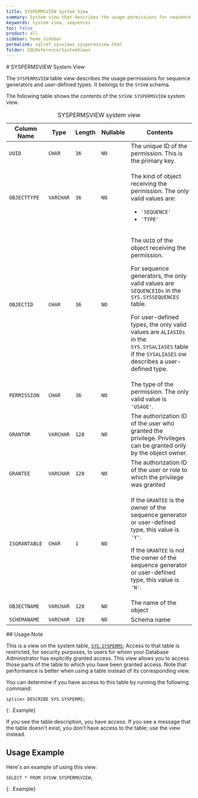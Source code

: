 ```yaml
---
title: SYSPERMSVIEW System View
summary: System view that describes the usage permissions for sequence generators and user-defined types
keywords: system view, sequences
toc: false
product: all
sidebar: home_sidebar
permalink: sqlref_sysviews_syspermsview.html
folder: SQLReference/SystemViews
---
```

<section>
<div class="TopicContent" data-swiftype-index="true" markdown="1">
# SYSPERMSVIEW System View

The `SYSPERMSVIEW` table view describes the usage permissions for sequence generators and user-defined types. It belongs to the `SYSVW` schema.

The following table shows the contents of the `SYSVW.SYSPERMSVIEW`
system view.

<table>
    <caption>SYSPERMSVIEW system view</caption>
    <col />
    <col />
    <col />
    <col />
    <col />
    <thead>
        <tr>
            <th>Column Name</th>
            <th>Type</th>
            <th>Length</th>
            <th>Nullable</th>
            <th>Contents</th>
        </tr>
    </thead>
    <tbody>
        <tr>
            <td><code>UUID</code></td>
            <td><code>CHAR</code></td>
            <td><code>36</code></td>
            <td><code>NO</code></td>
            <td>The unique ID of the permission. This is the primary key.</td>
        </tr>
        <tr>
            <td><code>OBJECTTYPE</code></td>
            <td><code>VARCHAR</code></td>
            <td><code>36</code></td>
            <td><code>NO</code></td>
            <td>
                <p class="noSpaceAbove">The kind of object receiving the permission. The only valid values are:</p>
                <ul>
                    <li> <code>'SEQUENCE'</code></li>
                    <li> <code>'TYPE'</code></li>
                </ul>
            </td>
        </tr>
        <tr>
            <td><code>OBJECTID</code></td>
            <td><code>CHAR</code></td>
            <td><code>36</code></td>
            <td><code>NO</code></td>
            <td>
                <p class="noSpaceAbove">The <code>UUID</code> of the object receiving the permission.</p>
                <p>For sequence generators, the only valid values are <code>SEQUENCEIDs</code> in the <code>SYS.SYSSEQUENCES</code> table. </p>
                <p>For user-defined types, the only valid values are <code>ALIASIDs</code> in the <code>SYS.SYSALIASES</code> table if the <code>SYSALIASES</code> ow describes a user-defined type.</p>
            </td>
        </tr>
        <tr>
            <td><code>PERMISSION</code></td>
            <td><code>CHAR</code></td>
            <td><code>36</code></td>
            <td><code>NO</code></td>
            <td>The type of the permission. The only valid value is <code>'USAGE'</code>.</td>
        </tr>
        <tr>
            <td><code>GRANTOR</code></td>
            <td><code>VARCHAR</code></td>
            <td><code>128</code></td>
            <td><code>NO</code></td>
            <td>The authorization ID of the user who granted the privilege. Privileges can be granted only by the object owner.</td>
        </tr>
        <tr>
            <td><code>GRANTEE</code></td>
            <td><code>VARCHAR</code></td>
            <td><code>128</code></td>
            <td><code>NO</code></td>
            <td>The authorization ID of the user or role to which the privilege was granted</td>
        </tr>
        <tr>
            <td><code>ISGRANTABLE</code></td>
            <td><code>CHAR</code></td>
            <td><code>1</code></td>
            <td><code>NO</code></td>
            <td>
                <p class="noSpaceAbove">If the <code>GRANTEE</code> is the owner of the sequence generator or user-defined type, this value is <code>'Y'</code>.</p>
                <p> If the <code>GRANTEE</code> is not the owner of the sequence generator or user-defined type, this value is  <code>'N'</code>.</p>
            </td>
        </tr>
        <tr>
            <td><code>OBJECTNAME</code></td>
            <td><code>VARCHAR</code></td>
            <td><code>128</code></td>
            <td><code>NO</code></td>
            <td>The name of the object</td>
        </tr>
        <tr>
            <td><code>SCHEMANAME</code></td>
            <td><code>VARCHAR</code></td>
            <td><code>128</code></td>
            <td><code>NO</code></td>
            <td>Schema name</td>
        </tr>
    </tbody>
</table>
## Usage Note

This is a view on the system table, [`SYS.SYSPERMS`](sqlref_systables_sysperms.html); Access to that table is restricted, for security purposes, to users for whom your Database Administrator has explicitly granted access. This view allows you to access those parts of the table to which you have been granted access. Note that performance is better when using a table instead of its corresponding view.

You can determine if you have access to this table by running the following command:

```
splice> DESCRIBE SYS.SYSPERMS;
```
{: .Example}

If you see the table description, you have access. If you see a message that the table doesn't exist, you don't have access to the table; use the view instead.

## Usage Example

Here's an example of using this view:

```
SELECT * FROM SYSVW.SYSPERMSVIEW;
```
{: .Example}

</div>
</section>
